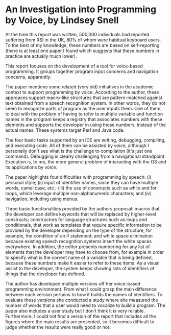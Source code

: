 # An Investigation into Programming by Voice, by Lindsey Snell

At the time this report was written, 500,000 individuals had reported suffering from RSI in the UK, 80% of whom were habitual keyboard users. To the best of my knowledge, these numbers are based on self-reporting (there is at least one paper I found which suggests that these numbers in practice are actually much lower).

This report focuses on the development of a tool for voice-based programming. It groups together program input concerns and navigation concerns, apparently. 

The paper mentions some related (very old) initiatives in the academic context to support programming by voice. According to the author, these approaces support macro-like structures that are pattern-matched against text obtained from a speech recognition system. In other words, they do not seem to recognize parts of program as the user inputs them. One of them, to deal with the problem of having to refer to multiple variable and function names in the program keeps a registry that associates numbers with these elements and supports the developer in using those numbers, instead of the actual names. These systems target Perl and Java code. 

The four basic tasks supported by an IDE are writing, debugging, compiling, and executing code. All of them can be assisted by voice, although I personally don't see what is the challenge to compilation (it's just one command). Debugging is clearly challenging from a navigational standpoint. Execution is, to me, the more general problem of interacting with the OS  and its applications by voice. 

The paper highlights four difficulties with programming by speech: (i) personal style; (ii) input of identifier names, since they can have multiple words, camel case, etc.; (iii) the use of constructs such as while and for loops, which leverage multiple non-alphanumeric characters; and (iv) navigation, including using menus. 

Three basic functionalities provided by the authors proposal: macros that the developer can define keywords that will be replaced by higher-level constructs; constructors for language structures such as loops and conditionals, that work as templates that require specific information to be provided by the developer depending on the type of the structure, for example, the condition of an if statement; and white space elimination because existing speech recognition systems insert the white spaces everywhere. In addition, the editor presents numbering for any list of elements that the developer may have to choose from, for example in order to specify what is the correct name of a variable that is being defined, because these numbers make it easier to refer to these items. As a visual assist to the developer, the system keeps showing lists of identifiers of things that the developer has defined. 

The author has developed multiple versions off her voice-based programming environment. From what I could grasp the main difference between each version pertains to how it builds the names of identifiers. To evaluate these versions she conducted a study where she measured the number of words that a user would need to vocalize to build a program. The paper also includes a user study but I don't think it is very reliable. Furthermore, I could not find a version of the report that includes all the figures where the main results are presented, so it becomes difficult to judge whether the results were really good or not.